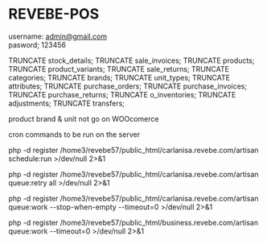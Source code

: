# REVEBE-POS

username: admin@gmail.com   
pasword; 123456


TRUNCATE stock_details;
TRUNCATE sale_invoices;
TRUNCATE products;
TRUNCATE product_variants;
TRUNCATE sale_returns;
TRUNCATE categories;
TRUNCATE brands;
TRUNCATE unit_types;
TRUNCATE attributes;
TRUNCATE purchase_orders;
TRUNCATE purchase_invoices;
TRUNCATE purchase_returns;
TRUNCATE o_inventories;
TRUNCATE adjustments;
TRUNCATE transfers;

product brand & unit not go on WOOcomerce



cron commands to be run on the server

php -d register /home3/revebe57/public_html/carlanisa.revebe.com/artisan schedule:run >/dev/null 2>&1

php -d register /home3/revebe57/public_html/carlanisa.revebe.com/artisan queue:retry all >/dev/null 2>&1

php -d register /home3/revebe57/public_html/carlanisa.revebe.com/artisan queue:work --stop-when-empty --timeout=0 >/dev/null 2>&1

php -d register /home3/revebe57/public_html/business.revebe.com/artisan queue:work --timeout=0 >/dev/null 2>&1